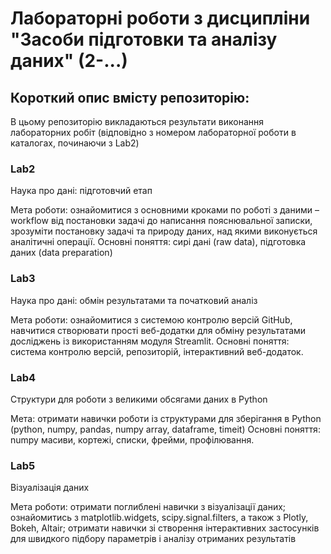 # **Лабораторні роботи з дисципліни "Засоби підготовки та аналізу даних" (2-...)**

## **Короткий опис вмісту репозиторію:**

В цьому репозиторію викладаються результати виконання лабораторних робіт (відповідно з номером лабораторної роботи в каталогах, починаючи з Lab2)

### **Lab2**

Наука про дані: підготовчий етап

Мета роботи: ознайомитися з основними кроками по роботі з даними – workflow від постановки задачі до написання пояснювальної записки, зрозуміти постановку задачі та природу даних, над якими виконується аналітичні операції.
Основні поняття: сирі дані (raw data), підготовка даних (data preparation)

### **Lab3**

Наука про дані: обмін результатами та початковий аналіз

Мета роботи: ознайомитися з системою контролю версій GitHub, навчитися створювати прості веб-додатки для обміну результатами досліджень із використанням модуля Streamlit.
Основні поняття: система контролю версій, репозиторій, інтерактивний веб-додаток.

### **Lab4**

Структури для роботи з великими обсягами даних в Python

Мета: отримати навички роботи із структурами для зберігання в Python (python, numpy, pandas, numpy array, dataframe, timeit)
Основні поняття: numpy масиви, кортежі, списки, фрейми, профілювання.

### **Lab5**

Візуалізація даних

Мета роботи: отримати поглиблені навички з візуалізації даних; ознайомитись з matplotlib.widgets, scipy.signal.filters, а також з Plotly, Bokeh, Altair; отримати навички зі створення інтерактивних застосунків для швидкого підбору параметрів і аналізу отриманих результатів